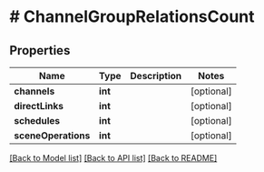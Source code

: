# # ChannelGroupRelationsCount

## Properties

Name | Type | Description | Notes
------------ | ------------- | ------------- | -------------
**channels** | **int** |  | [optional]
**directLinks** | **int** |  | [optional]
**schedules** | **int** |  | [optional]
**sceneOperations** | **int** |  | [optional]

[[Back to Model list]](../../README.md#models) [[Back to API list]](../../README.md#endpoints) [[Back to README]](../../README.md)
